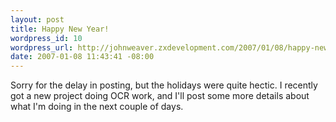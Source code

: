 ```yaml
--- 
layout: post
title: Happy New Year!
wordpress_id: 10
wordpress_url: http://johnweaver.zxdevelopment.com/2007/01/08/happy-new-year/
date: 2007-01-08 11:43:41 -08:00
---
```

Sorry for the delay in posting, but the holidays were quite hectic. I recently got a new project doing OCR work, and I'll post some more details about what I'm doing in the next couple of days.
